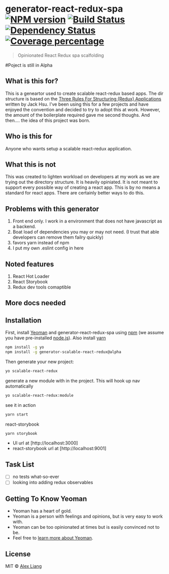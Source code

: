 # generator-react-redux-spa [![NPM version][npm-image]][npm-url] [![Build Status][travis-image]][travis-url] [![Dependency Status][daviddm-image]][daviddm-url] [![Coverage percentage][coveralls-image]][coveralls-url]
> Opinionated React Redux spa scalfolding

#Poject is still in Alpha

## What is this for?
This is a geneartor used to create scalable react-redux based apps. The dir structure is based on the [Three Rules For Structuring (Redux) Applications]( https://jaysoo.ca/2016/02/28/organizing-redux-application/) written by Jack Hsu. I've been using this for a few projects and have enjoyed the convention and decided to try to adopt this at work. However, the amount of the boilerplate required gave me second thoughs. And then.... the idea of this project was born.

## Who is this for
Anyone who wants setup a scalable react-redux application. 

## What this is not
This was created to lighten workload on developers at my work as we are trying out the directory structure. It is heavily opiniated. It is not meant to support every possible way of creating a react app.  This is by no means a standard for react apps. There are certainly better ways to do this.

## Problems with this generator
1. Front end only. I work in a environment that does not have javascript as a backend.
2. Boat load of dependencies you may or may not need. (I trust that able developers can remove them failry quickly)
3. favors yarn instead of npm
4. I put my own .eslint config in here


## Noted features 
1. React Hot Loader
2. React Storybook
3. Redux dev tools comaptible

## More docs needed

## Installation

First, install [Yeoman](http://yeoman.io) and generator-react-redux-spa using [npm](https://www.npmjs.com/) (we assume you have pre-installed [node.js](https://nodejs.org/)). Also install [yarn](https://yarnpkg.com/en/docs/install)

```bash
npm install -g yo
npm install -g generator-scalable-react-redux@alpha
```

Then generate your new project:

```bash
yo scalable-react-redux
```
generate a new module with in the project. This will hook up nav automatically
```bash
yo scalable-react-redux:module
```
see it in action
```bash
yarn start
```
react-storybook
```bash
yarn storybook
```
* UI url at [http://localhost:3000]
* react-storybook url at [http://localhost:9001]


## Task List
- [ ] no tests what-so-ever
- [ ] looking into adding redux observables

## Getting To Know Yeoman

 * Yeoman has a heart of gold.
 * Yeoman is a person with feelings and opinions, but is very easy to work with.
 * Yeoman can be too opinionated at times but is easily convinced not to be.
 * Feel free to [learn more about Yeoman](http://yeoman.io/).

## License

MIT © [Alex Liang]()


[npm-image]: https://badge.fury.io/js/generator-react-redux-spa.svg
[npm-url]: https://npmjs.org/package/generator-react-redux-spa
[travis-image]: https://travis-ci.org/fobbyal/generator-react-redux-spa.svg?branch=master
[travis-url]: https://travis-ci.org/fobbyal/generator-react-redux-spa
[daviddm-image]: https://david-dm.org/fobbyal/generator-react-redux-spa.svg?theme=shields.io
[daviddm-url]: https://david-dm.org/fobbyal/generator-react-redux-spa
[coveralls-image]: https://coveralls.io/repos/fobbyal/generator-react-redux-spa/badge.svg
[coveralls-url]: https://coveralls.io/r/fobbyal/generator-react-redux-spa
